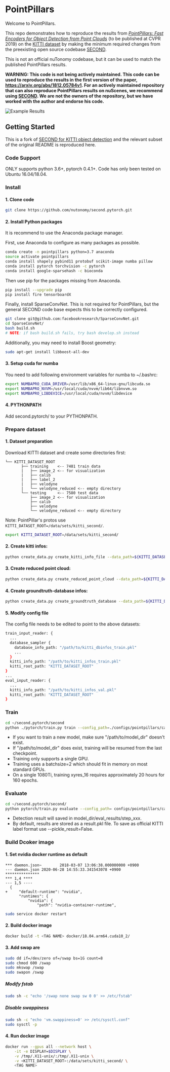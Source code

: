 # PointPillars

Welcome to PointPillars.

This repo demonstrates how to reproduce the results from
[_PointPillars: Fast Encoders for Object Detection from Point Clouds_](https://arxiv.org/abs/1812.05784) (to be published at CVPR 2019) on the
[KITTI dataset](http://www.cvlibs.net/datasets/kitti/) by making the minimum required changes from the preexisting
open source codebase [SECOND](https://github.com/traveller59/second.pytorch). 

This is not an official nuTonomy codebase, but it can be used to match the published PointPillars results.

**WARNING: This code is not being actively maintained. This code can be used to reproduce the results in the first version of the paper, https://arxiv.org/abs/1812.05784v1. For an actively maintained repository that can also reproduce PointPillars results on nuScenes, we recommend using [SECOND](https://github.com/traveller59/second.pytorch). We are not the owners of the repository, but we have worked with the author and endorse his code.**

![Example Results](https://raw.githubusercontent.com/nutonomy/second.pytorch/master/images/pointpillars_kitti_results.png)


## Getting Started

This is a fork of [SECOND for KITTI object detection](https://github.com/traveller59/second.pytorch) and the relevant
subset of the original README is reproduced here.

### Code Support

ONLY supports python 3.6+, pytorch 0.4.1+. Code has only been tested on Ubuntu 16.04/18.04.

### Install

#### 1. Clone code

```bash
git clone https://github.com/nutonomy/second.pytorch.git
```

#### 2. Install Python packages

It is recommend to use the Anaconda package manager.

First, use Anaconda to configure as many packages as possible.
```bash
conda create -n pointpillars python=3.7 anaconda
source activate pointpillars
conda install shapely pybind11 protobuf scikit-image numba pillow
conda install pytorch torchvision -c pytorch
conda install google-sparsehash -c bioconda
```

Then use pip for the packages missing from Anaconda.
```bash
pip install --upgrade pip
pip install fire tensorboardX
```

Finally, install SparseConvNet. This is not required for PointPillars, but the general SECOND code base expects this
to be correctly configured. 
```bash
git clone git@github.com:facebookresearch/SparseConvNet.git
cd SparseConvNet/
bash build.sh
# NOTE: if bash build.sh fails, try bash develop.sh instead
```

Additionally, you may need to install Boost geometry:

```bash
sudo apt-get install libboost-all-dev
```


#### 3. Setup cuda for numba

You need to add following environment variables for numba to ~/.bashrc:

```bash
export NUMBAPRO_CUDA_DRIVER=/usr/lib/x86_64-linux-gnu/libcuda.so
export NUMBAPRO_NVVM=/usr/local/cuda/nvvm/lib64/libnvvm.so
export NUMBAPRO_LIBDEVICE=/usr/local/cuda/nvvm/libdevice
```

#### 4. PYTHONPATH

Add second.pytorch/ to your PYTHONPATH.

### Prepare dataset

#### 1. Dataset preparation

Download KITTI dataset and create some directories first:

```plain
└── KITTI_DATASET_ROOT
       ├── training    <-- 7481 train data
       |   ├── image_2 <-- for visualization
       |   ├── calib
       |   ├── label_2
       |   ├── velodyne
       |   └── velodyne_reduced <-- empty directory
       └── testing     <-- 7580 test data
           ├── image_2 <-- for visualization
           ├── calib
           ├── velodyne
           └── velodyne_reduced <-- empty directory
```

Note: PointPillar's protos use ```KITTI_DATASET_ROOT=/data/sets/kitti_second/```.

```bash
export KITTI_DATASET_ROOT=/data/sets/kitti_second/
```

#### 2. Create kitti infos:

```bash
python create_data.py create_kitti_info_file --data_path=${KITTI_DATASET_ROOT}
```

#### 3. Create reduced point cloud:

```bash
python create_data.py create_reduced_point_cloud --data_path=${KITTI_DATASET_ROOT}
```

#### 4. Create groundtruth-database infos:

```bash
python create_data.py create_groundtruth_database --data_path=${KITTI_DATASET_ROOT}
```

#### 5. Modify config file

The config file needs to be edited to point to the above datasets:

```bash
train_input_reader: {
  ...
  database_sampler {
    database_info_path: "/path/to/kitti_dbinfos_train.pkl"
    ...
  }
  kitti_info_path: "/path/to/kitti_infos_train.pkl"
  kitti_root_path: "KITTI_DATASET_ROOT"
}
...
eval_input_reader: {
  ...
  kitti_info_path: "/path/to/kitti_infos_val.pkl"
  kitti_root_path: "KITTI_DATASET_ROOT"
}
```


### Train

```bash
cd ~/second.pytorch/second
python ./pytorch/train.py train --config_path=./configs/pointpillars/car/xyres_16.proto --model_dir=/path/to/model_dir
```

* If you want to train a new model, make sure "/path/to/model_dir" doesn't exist.
* If "/path/to/model_dir" does exist, training will be resumed from the last checkpoint.
* Training only supports a single GPU. 
* Training uses a batchsize=2 which should fit in memory on most standard GPUs.
* On a single 1080Ti, training xyres_16 requires approximately 20 hours for 160 epochs.


### Evaluate


```bash
cd ~/second.pytorch/second/
python pytorch/train.py evaluate --config_path= configs/pointpillars/car/xyres_16.proto --model_dir=/path/to/model_dir
```

* Detection result will saved in model_dir/eval_results/step_xxx.
* By default, results are stored as a result.pkl file. To save as official KITTI label format use --pickle_result=False.

### Build Dcoker image

#### 1. Set nvidia docker runtime as default

```
*** daemon.json~        2018-03-07 13:06:38.000000000 +0900
--- daemon.json 2020-06-28 14:55:33.341543078 +0900
***************
*** 1,4 ****
--- 1,5 ----
  {
+     "default-runtime": "nvidia",
      "runtimes": {
          "nvidia": {
              "path": "nvidia-container-runtime",
```

```bash
sudo service docker restart
```

#### 2. Build docker image

```bash
docker build -t <TAG NAME> docker/18.04.arm64.cuda10_2/
```

#### 3. Add swap are

```bash
sudo dd if=/dev/zero of=/swap bs=1G count=8
sudo chmod 600 /swap
sudo mkswap /swap
sudo swapon /swap
```

##### Modify fstab

```bash
sudo sh -c "echo '/swap none swap sw 0 0' >> /etc/fstab"
```

##### Disable swappiness

```bash
sudo sh -c "echo 'vm.swappiness=0' >> /etc/sysctl.conf"
sudo sysctl -p
```

#### 4. Run docker image

```bash
docker run --gpus all --network host \
    -it -e DISPLAY=$DISPLAY \
    -v /tmp/.X11-unix/:/tmp/.X11-unix \
    -v <KITTI_DATASET_ROOT>:/data/sets/kitti_second/ \
    <TAG NAME>
```